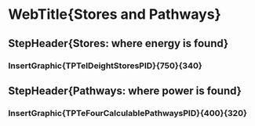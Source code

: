 # WebTitle{Stores and Pathways}

## StepHeader{Stores: where energy is found}

### InsertGraphic{TPTeIDeightStoresPID}{750}{340}

## StepHeader{Pathways: where power is found}

### InsertGraphic{TPTeFourCalculablePathwaysPID}{400}{320}
